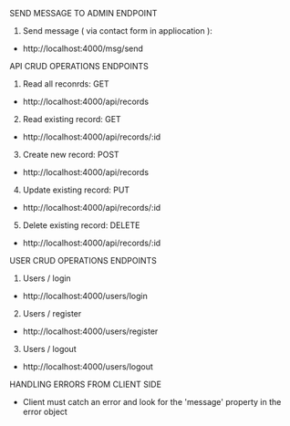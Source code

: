 SEND MESSAGE TO ADMIN ENDPOINT

1. Send message ( via contact form in appliocation ): 
 - http://localhost:4000/msg/send

API CRUD OPERATIONS ENDPOINTS

1. Read all reconrds: GET
  - http://localhost:4000/api/records

2. Read existing record: GET
  - http://localhost:4000/api/records/:id

3. Create new record: POST
  - http://localhost:4000/api/records

4. Update existing record: PUT
  - http://localhost:4000/api/records/:id

5. Delete existing record: DELETE
  - http://localhost:4000/api/records/:id

USER CRUD OPERATIONS ENDPOINTS

1. Users / login
  - http://localhost:4000/users/login

2. Users / register
  - http://localhost:4000/users/register

3. Users / logout
  - http://localhost:4000/users/logout

  HANDLING ERRORS FROM CLIENT SIDE
 - Client must catch an error and look for the 'message' property in the error object